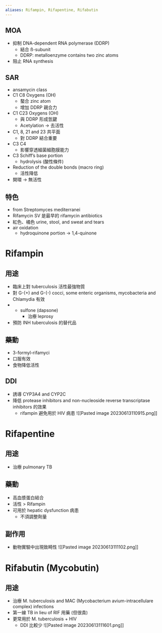 ```yaml
---
aliases: Rifampin, Rifapentine, Rifabutin
---
```

## MOA
- 抑制 DNA-dependent RNA polymerase (DDRP)
	- 結合 ß-subunit
	- DDRP: metalloenzyme contains two zinc atoms
- 阻止 RNA synthesis
## SAR
- ansamycin class
- C1 C8 Oxygens (OH)
	- 螯合 zinc atom
	- 增加 DDRP 親合力
- C1 C23 Oxygens (OH)
	- 與 DDRP 形成氫鍵
	- Acetylation $\rightarrow$ 去活性
- C1, 8, 21 and 23 共平面
	- 對 DDRP 結合重要
- C3 C4 
	- 影響穿透細菌細胞膜能力
- C3 Schiff’s base portion
	- hydrolysis (酸性條件)
- Reduction of the double bonds (macro ring)
	- 活性降低
- 開環 $\rightarrow$ 無活性
## 特色 
- from Streptomyces mediterranei 
- Rifamycin SV 是最早的 rifamycin antibiotics
- 紅色、橘色 urine, stool, and sweat and tears
- air oxidation
	- hydroquinone portion $\rightarrow$ 1,4-quinone
# Rifampin
## 用途
- 臨床上對 tuberculosis 活性最強物質
- 對 G-(+) and G-(-) cocci, some enteric organisms, mycobacteria and Chlamydia 有效
- + sulfone (dapsone)
	- 治療 leprosy
- 預防 INH tuberculosis 的替代品
## 藥動
- 3-formyl-rifamyci
- 口服有效
- 食物降低活性
## DDI
- 誘導 CYP3A4 and CYP2C
- 降低 protease inhibitors and non-nucleoside reverse transcriptase inhibitors 的效果 
	-  rifampin 避免用於 HIV 病患
![[Pasted image 20230613110915.png]]
# Rifapentine
## 用途
- 治療 pulmonary TB
## 藥動
- 高血漿蛋白結合
- 活性 > Rifampin
- 可用於 hepatic dysfunction 病患
	- 不須調整劑量
## 副作用
- 動物實驗中出現致畸性
![[Pasted image 20230613111102.png]]
# Rifabutin (Mycobutin)
## 用途
- 治療 M. tuberculosis and MAC (Mycobacterium avium-intracellulare complex) infections
- 第一線 TB in lieu of RIF 用藥 (但很貴)
- 更常用於 M. tuberculosis + HIV
	- DDI 比較少
![[Pasted image 20230613111601.png]]